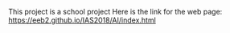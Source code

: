 This project is a school project Here is the link for the web page: https://eeb2.github.io/IAS2018/AI/index.html

